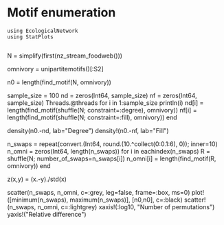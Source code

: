 # Motif enumeration

```@setup motif_uc
using EcologicalNetwork
using StatPlots
```

```@example motif_uc
```

N = simplify(first(nz_stream_foodweb()))

omnivory = unipartitemotifs()[:S2]

n0 = length(find_motif(N, omnivory))

sample_size = 100
nd = zeros(Int64, sample_size)
nf = zeros(Int64, sample_size)
Threads.@threads for i in 1:sample_size
    println(i)
    nd[i] = length(find_motif(shuffle(N; constraint=:degree), omnivory))
    nf[i] = length(find_motif(shuffle(N; constraint=:fill), omnivory))
end

density(n0.-nd, lab="Degree")
density!(n0.-nf, lab="Fill")

n_swaps = repeat(convert.(Int64, round.(10.^collect(0:0.1:6), 0)); inner=10)
n_omni = zeros(Int64, length(n_swaps))
for i in eachindex(n_swaps)
    R = shuffle(N; number_of_swaps=n_swaps[i])
    n_omni[i] = length(find_motif(R, omnivory))
end

z(x,y) = (x.-y)./std(x)

scatter(n_swaps, n_omni, c=:grey, leg=false, frame=:box, ms=0)
plot!([minimum(n_swaps), maximum(n_swaps)], [n0,n0], c=:black)
scatter!(n_swaps, n_omni, c=:lightgrey)
xaxis!(:log10, "Number of permutations")
yaxis!("Relative difference")
